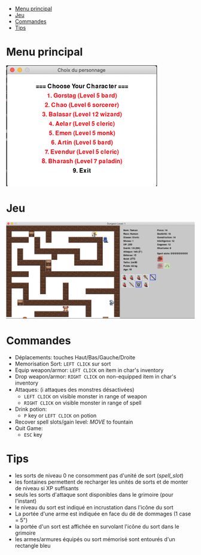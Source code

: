 
<!-- TOC -->
* [Menu principal](#menu-principal)
* [Jeu](#jeu)
* [Commandes](#commandes)
* [Tips](#tips)
<!-- TOC -->

# Menu principal
![](menu.png)

# Jeu
![](gameplay.png)

# Commandes
- Déplacements: touches Haut/Bas/Gauche/Droite
- Memorisation Sort: `LEFT CLICK` sur sort
- Equip weapon/armor: `LEFT CLICK` on item in char's inventory
- Drop weapon/armor: `RIGHT CLICK` on non-equipped item in char's inventory
- Attaques: (&#8505; attaques des monstres désactivées)
  - `LEFT CLICK` on visible monster in range of weapon
  - `RIGHT CLICK` on visible monster in range of spell
- Drink potion:
  - `P` key or `LEFT CLICK` on potion
- Recover spell slots/gain level: *MOVE* to fountain
- Quit Game:
  - `ESC` key

# Tips
- les sorts de niveau 0 ne consomment pas d'unité de sort (*spell_slot*)
- les fontaines permettent de recharger les unités de sorts et de monter de niveau si XP suffisants
- seuls les sorts d'attaque sont disponibles dans le grimoire (pour l'instant)
- le niveau du sort est indiqué en incrustation dans l'icône du sort
- La portée d'une arme est indiquée en face du dé de dommages (1 case = 5")
- la portée d'un sort est affichée en survolant l'icône du sort dans le grimoire
- les armes/armures équipés ou sort mémorisé sont entourés d'un rectangle bleu
